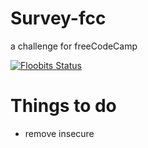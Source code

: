 # Survey-fcc
a challenge for freeCodeCamp

[![Floobits Status](https://floobits.com/JanMP/survey-fcc.svg)](https://floobits.com/JanMP/survey-fcc/redirect)

# Things to do

* remove insecure

